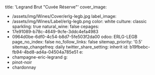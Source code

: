 title: 'Legrand Brut "Cuvée Réserve"'
cover_image:
  - /assets/img/Wines/Cover/erlg-legb.jpg
label_image:
  - /assets/img/Wines/Label/erlg-legb.png
color: white
culture: classic
sparkling: true
natural_wine: false
cepages:
  - 17e91089-b78c-4649-9cfe-3ddc4efa4983
  - 0964d0be-6df0-4c54-b8d7-5fe503f2da00
odoo: ERLG-LEGB
page_no_index: false
no_follow_links: false
sitemap_priority: '0.5'
sitemap_changefreq: daily
twitter_share_setting: inherit
id: b19fbebc-fb94-4bd8-ad4a-04504a785e51
e:
  - champagne-eric-legrand
g:
  - pinot-noir
  - chardonnay
